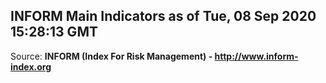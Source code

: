 ## INFORM Main Indicators as of Tue, 08 Sep 2020 15:28:13 GMT

Source: **INFORM (Index For Risk Management) - http://www.inform-index.org**